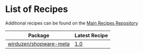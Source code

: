 # List of Recipes

Additional recipes can be found on the [Main Recipes Repository](https://github.com/symfony/recipes/blob/flex/main/RECIPES.md)

| Package | Latest Recipe |
| --- | --- |
| [wirduzen/shopware-meta](https://packagist.org/packages/wirduzen/shopware-meta) | [1.0](wirduzen/shopware-meta/1.0) |